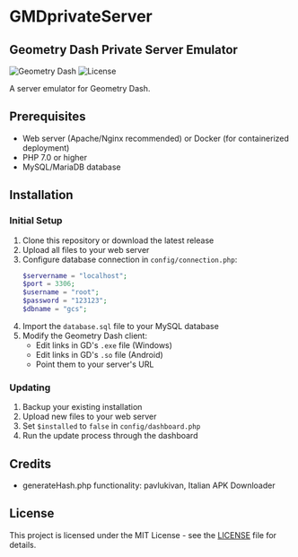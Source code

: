 # GMDprivateServer
## Geometry Dash Private Server Emulator

![Geometry Dash](https://img.shields.io/badge/Geometry%20Dash-Server%20Emulator-blue)
![License](https://img.shields.io/badge/license-MIT-green)

A server emulator for Geometry Dash.

## Prerequisites

- Web server (Apache/Nginx recommended) or Docker (for containerized deployment)
- PHP 7.0 or higher
- MySQL/MariaDB database

## Installation

### Initial Setup

1. Clone this repository or download the latest release
2. Upload all files to your web server
3. Configure database connection in `config/connection.php`:
   ```php
   $servername = "localhost";
   $port = 3306;
   $username = "root";
   $password = "123123";
   $dbname = "gcs";
   ```
4. Import the `database.sql` file to your MySQL database
5. Modify the Geometry Dash client:
   - Edit links in GD's `.exe` file (Windows)
   - Edit links in GD's `.so` file (Android)
   - Point them to your server's URL

### Updating

1. Backup your existing installation
2. Upload new files to your web server
3. Set `$installed` to `false` in `config/dashboard.php`
4. Run the update process through the dashboard

## Credits

- generateHash.php functionality: pavlukivan, Italian APK Downloader

## License

This project is licensed under the MIT License - see the [LICENSE](./license.md) file for details.
